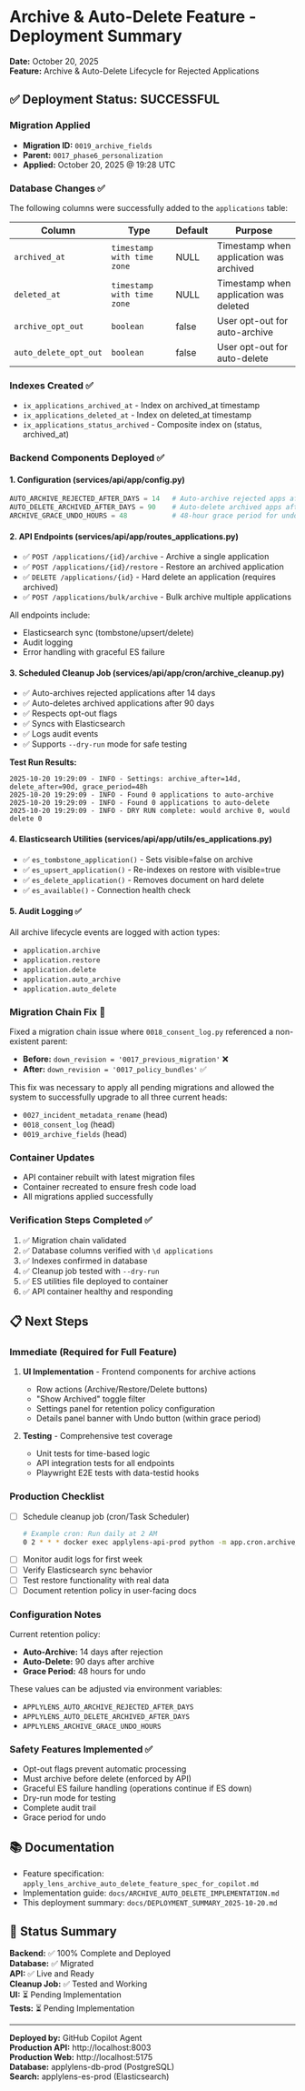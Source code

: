 # Archive & Auto-Delete Feature - Deployment Summary
**Date:** October 20, 2025  
**Feature:** Archive & Auto-Delete Lifecycle for Rejected Applications

## ✅ Deployment Status: SUCCESSFUL

### Migration Applied
- **Migration ID:** `0019_archive_fields`
- **Parent:** `0017_phase6_personalization`
- **Applied:** October 20, 2025 @ 19:28 UTC

### Database Changes ✅
The following columns were successfully added to the `applications` table:

| Column | Type | Default | Purpose |
|--------|------|---------|---------|
| `archived_at` | `timestamp with time zone` | NULL | Timestamp when application was archived |
| `deleted_at` | `timestamp with time zone` | NULL | Timestamp when application was deleted |
| `archive_opt_out` | `boolean` | false | User opt-out for auto-archive |
| `auto_delete_opt_out` | `boolean` | false | User opt-out for auto-delete |

### Indexes Created ✅
- `ix_applications_archived_at` - Index on archived_at timestamp
- `ix_applications_deleted_at` - Index on deleted_at timestamp
- `ix_applications_status_archived` - Composite index on (status, archived_at)

### Backend Components Deployed ✅

#### 1. Configuration (services/api/app/config.py)
```python
AUTO_ARCHIVE_REJECTED_AFTER_DAYS = 14   # Auto-archive rejected apps after 14 days
AUTO_DELETE_ARCHIVED_AFTER_DAYS = 90    # Auto-delete archived apps after 90 days
ARCHIVE_GRACE_UNDO_HOURS = 48           # 48-hour grace period for undo
```

#### 2. API Endpoints (services/api/app/routes_applications.py)
- ✅ `POST /applications/{id}/archive` - Archive a single application
- ✅ `POST /applications/{id}/restore` - Restore an archived application
- ✅ `DELETE /applications/{id}` - Hard delete an application (requires archived)
- ✅ `POST /applications/bulk/archive` - Bulk archive multiple applications

All endpoints include:
- Elasticsearch sync (tombstone/upsert/delete)
- Audit logging
- Error handling with graceful ES failure

#### 3. Scheduled Cleanup Job (services/api/app/cron/archive_cleanup.py)
- ✅ Auto-archives rejected applications after 14 days
- ✅ Auto-deletes archived applications after 90 days
- ✅ Respects opt-out flags
- ✅ Syncs with Elasticsearch
- ✅ Logs audit events
- ✅ Supports `--dry-run` mode for safe testing

**Test Run Results:**
```
2025-10-20 19:29:09 - INFO - Settings: archive_after=14d, delete_after=90d, grace_period=48h
2025-10-20 19:29:09 - INFO - Found 0 applications to auto-archive
2025-10-20 19:29:09 - INFO - Found 0 applications to auto-delete
2025-10-20 19:29:09 - INFO - DRY RUN complete: would archive 0, would delete 0
```

#### 4. Elasticsearch Utilities (services/api/app/utils/es_applications.py)
- ✅ `es_tombstone_application()` - Sets visible=false on archive
- ✅ `es_upsert_application()` - Re-indexes on restore with visible=true
- ✅ `es_delete_application()` - Removes document on hard delete
- ✅ `es_available()` - Connection health check

#### 5. Audit Logging ✅
All archive lifecycle events are logged with action types:
- `application.archive`
- `application.restore`
- `application.delete`
- `application.auto_archive`
- `application.auto_delete`

### Migration Chain Fix 🔧
Fixed a migration chain issue where `0018_consent_log.py` referenced a non-existent parent:
- **Before:** `down_revision = '0017_previous_migration'` ❌
- **After:** `down_revision = '0017_policy_bundles'` ✅

This fix was necessary to apply all pending migrations and allowed the system to successfully upgrade to all three current heads:
- `0027_incident_metadata_rename` (head)
- `0018_consent_log` (head)
- `0019_archive_fields` (head)

### Container Updates
- API container rebuilt with latest migration files
- Container recreated to ensure fresh code load
- All migrations applied successfully

### Verification Steps Completed ✅
1. ✅ Migration chain validated
2. ✅ Database columns verified with `\d applications`
3. ✅ Indexes confirmed in database
4. ✅ Cleanup job tested with `--dry-run`
5. ✅ ES utilities file deployed to container
6. ✅ API container healthy and responding

## 📋 Next Steps

### Immediate (Required for Full Feature)
1. **UI Implementation** - Frontend components for archive actions
   - Row actions (Archive/Restore/Delete buttons)
   - "Show Archived" toggle filter
   - Settings panel for retention policy configuration
   - Details panel banner with Undo button (within grace period)

2. **Testing** - Comprehensive test coverage
   - Unit tests for time-based logic
   - API integration tests for all endpoints
   - Playwright E2E tests with data-testid hooks

### Production Checklist
- [ ] Schedule cleanup job (cron/Task Scheduler)
  ```bash
  # Example cron: Run daily at 2 AM
  0 2 * * * docker exec applylens-api-prod python -m app.cron.archive_cleanup
  ```
- [ ] Monitor audit logs for first week
- [ ] Verify Elasticsearch sync behavior
- [ ] Test restore functionality with real data
- [ ] Document retention policy in user-facing docs

### Configuration Notes
Current retention policy:
- **Auto-Archive:** 14 days after rejection
- **Auto-Delete:** 90 days after archive
- **Grace Period:** 48 hours for undo

These values can be adjusted via environment variables:
- `APPLYLENS_AUTO_ARCHIVE_REJECTED_AFTER_DAYS`
- `APPLYLENS_AUTO_DELETE_ARCHIVED_AFTER_DAYS`
- `APPLYLENS_ARCHIVE_GRACE_UNDO_HOURS`

### Safety Features Implemented ✅
- Opt-out flags prevent automatic processing
- Must archive before delete (enforced by API)
- Graceful ES failure handling (operations continue if ES down)
- Dry-run mode for testing
- Complete audit trail
- Grace period for undo

## 📚 Documentation
- Feature specification: `apply_lens_archive_auto_delete_feature_spec_for_copilot.md`
- Implementation guide: `docs/ARCHIVE_AUTO_DELETE_IMPLEMENTATION.md`
- This deployment summary: `docs/DEPLOYMENT_SUMMARY_2025-10-20.md`

## 🎯 Status Summary
**Backend:** ✅ 100% Complete and Deployed  
**Database:** ✅ Migrated  
**API:** ✅ Live and Ready  
**Cleanup Job:** ✅ Tested and Working  
**UI:** ⏳ Pending Implementation  
**Tests:** ⏳ Pending Implementation

---

**Deployed by:** GitHub Copilot Agent  
**Production API:** http://localhost:8003  
**Production Web:** http://localhost:5175  
**Database:** applylens-db-prod (PostgreSQL)  
**Search:** applylens-es-prod (Elasticsearch)
